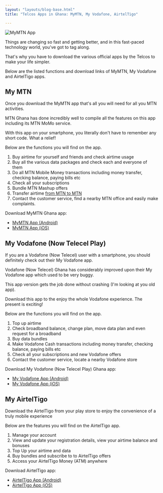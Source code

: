 ```yaml
---
layout: "layouts/blog-base.html"
title: "Telcos Apps in Ghana: MyMTN, My Vodafone, AirtelTigo"

---
```


<img src= "/images/blogpics/mtn-ghana-logo.jpg" alt= "MyMTN App" class= "img-responsive center-block" loading="lazy">

<p>Things are changing so fast and getting better, and in this fast-paced 
      technology world, you've got to tag along.</p>
      <p>That's why you have to download the various official apps by the Telcos to make your life simpler.</p>
      <p>Below are the listed functions and download links of MyMTN, My Vodafone and AirtelTigo apps.</p>

<h2>My MTN</h2>
      <p>Once you download the MyMTN app that's all you will need for all you MTN activities.</p>
      <p>MTN Ghana has done incredibly well to compile all the features on this app 
      including its MTN MoMo service.</p> 
      <p>With this app on your smartphone, you literally don't have to remember any short code. What a relief!</p>
      <p>Below are the functions you will find on the app.</p>
      <ol>
       <li>Buy airtime for yourself and friends and check airtime usage</li>
       <li>Buy all the various data packages and check each and everyone of them</li>
       <li>Do all MTN Mobile Money transactions including money transfer, checking balance, paying bills etc</li>
       <li>Check all your subscriptions</li>
       <li>Bundle MTN Mashup offers</li>
       <li>Transfer airtime <a href="transfer-airtime-mtn">from MTN to MTN</a></li>
       <li>Contact the customer service, find a nearby MTN office and easily make complaints.</li>
      </ol>
      <p>Download MyMTN Ghana app:</p>
      <ul>
       <li><a href="https://play.google.com/store/apps/details?id=com.mtngh.mymtn" rel="noopener">MyMTN App (Android)</a></li>
       <li><a href="https://apps.apple.com/gh/app/my-mtn-ghana/id1466214871" rel="noopener">MyMTN App (iOS)</a></li>
      </ul>

<h2>My Vodafone (Now Telecel Play)</h2>
      <p>If you are a Vodafone (Now Telecel) user with a smartphone, you should definitely check out their My Vodafone app.</p>
      <p>Vodafone (Now Telecel) Ghana has considerably improved upon their My Vodafone app which used to be very buggy.</p>
      <p>This app version gets the job done without crashing (I'm looking at you old app).</p>
      <p>Download this app to the enjoy the whole Vodafone experience. The present is exciting!</p>
      <p>Below are the functions you will find on the app.</p>
      <ol>
       <li>Top up airtime</li>
       <li>Check broadband balance, change plan, move data plan and even request for a broadband</li>
       <li>Buy data bundles</li>
       <li>Make Vodafone Cash transactions including money transfer, checking balance, paying bills etc</li>
       <li>Check all your subscriptions and new Vodafone offers</li>
       <li>Contact the customer service, locate a nearby Vodafone store</li>
      </ol>
      <p>Download My Vodafone (Now Telecel Play) Ghana app:</p>
      <ul>
       <li><a href="https://play.google.com/store/apps/details?id=com.myvodafone.app" rel="noopener">My Vodafone App (Android)</a></li>
       <li><a href="https://apps.apple.com/gh/app/my-vodafone-ghana/id1440915381" rel="noopener">My Vodafone App (iOS)</a></li>
      </ul>
      <h2>My AirtelTigo</h2>
      <p>Download the AirtelTigo from your play store to enjoy the convenience of a truly mobile experience</p>
      <p>Below are the features you will find on the AirtelTigo app.</p>
      <ol>
      <li>Manage your account</li>
      <li>View and update your registration details, view your airtime balance and bonuses</li>
      <li>Top Up your airtime and data</li>
      <li>Buy bundles and subscribe to to AirtelTigo offers</li>
      <li>Access your AirtelTigo Money (ATM) anywhere</li>
      </ol>
     <p>Download AirtelTigo app:</p>
     <ul>
      <li><a href="https://play.google.com/store/apps/details?id=com.airteltigo.app&hl=en" rel="noopener">AirtelTigo App (Android)</a></li>
      <li><a href="https://apps.apple.com/gh/app/airteltigo/id1476398971" rel="noopener">AirtelTigo App (iOS)</a></li>
     </ul>

    